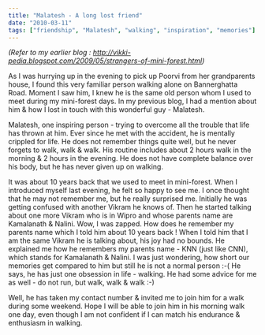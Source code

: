 ```yaml
---
title: "Malatesh - A long lost friend"
date: "2010-03-11"
tags: ["friendship", "Malatesh", "walking", "inspiration", "memories"]
---
```


*(Refer to my earlier blog : http://vikki-pedia.blogspot.com/2009/05/strangers-of-mini-forest.html)*

As I was hurrying up in the evening to pick up Poorvi from her grandparents house, I found this very familiar person walking alone on Bannerghatta Road. Moment I saw him, I knew he is the same old person whom I used to meet during my mini-forest days. In my previous blog, I had a mention about him & how I lost in touch with this wonderful guy - Malatesh.

Malatesh, one inspiring person - trying to overcome all the trouble that life has thrown at him. Ever since he met with the accident, he is mentally crippled for life. He does not remember things quite well, but he never forgets to walk, walk & walk. His routine includes about 2 hours walk in the morning & 2 hours in the evening. He does not have complete balance over his body, but he has never given up on walking.

It was about 10 years back that we used to meet in mini-forest. When I introduced myself last evening, he felt so happy to see me. I once thought that he may not remember me, but he really surprised me. Initially he was getting confused with another Vikram he knows of. Then he started talking about one more Vikram who is in Wipro and whose parents name are Kamalanath & Nalini. Wow, I was zapped. How does he remember my parents name which I told him about 10 years back ! When I told him that I am the same Vikram he is talking about, his joy had no bounds. He explained me how he remembers my parents name - KNN (just like CNN), which stands for Kamalanath & Nalini. I was just wondering, how short our memories get compared to him but still he is not a normal person :-( He says, he has just one obsession in life - walking. He had some advice for me as well - do not run, but walk, walk & walk :-)

Well, he has taken my contact number & invited me to join him for a walk during some weekend. Hope I will be able to join him in his morning walk one day, even though I am not confident if I can match his endurance & enthusiasm in walking.
